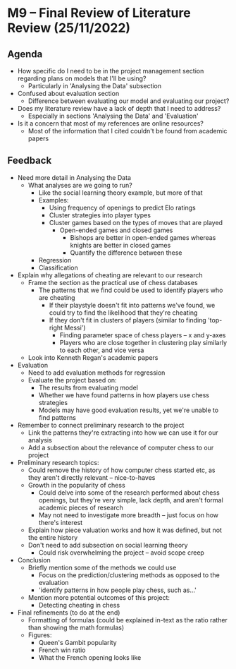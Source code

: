 # M9 – Final Review of Literature Review (25/11/2022)

## Agenda
- How specific do I need to be in the project management section regarding plans on models that I'll be using?
	- Particularly in 'Analysing the Data' subsection
- Confused about evaluation section
	- Difference between evaluating our model and evaluating our project?
- Does my literature review have a lack of depth that I need to address?
	- Especially in sections 'Analysing the Data' and 'Evaluation'
- Is it a concern that most of my references are online resources?
	- Most of the information that I cited couldn't be found from academic papers
## Feedback
- Need more detail in Analysing the Data
	- What analyses are we going to run?
		- Like the social learning theory example, but more of that
		- Examples:
			- Using frequency of openings to predict Elo ratings
			- Cluster strategies into player types
			- Cluster games based on the types of moves that are played
				- Open-ended games and closed games
					- Bishops are better in open-ended games whereas knights are better in closed games
					- Quantify the difference between these
		- Regression
		- Classification
- Explain why allegations of cheating are relevant to our research
	- Frame the section as the practical use of chess databases
		- The patterns that we find could be used to identify players who are cheating
			- If their playstyle doesn't fit into patterns we've found, we could try to find the likelihood that they're cheating
			- If they don't fit in clusters of players (similar to finding 'top-right Messi')
				- Finding parameter space of chess players – x and y-axes
				- Players who are close together in clustering play similarly to each other, and vice versa
	- Look into Kenneth Regan's academic papers
- Evaluation
	- Need to add evaluation methods for regression
	- Evaluate the project based on:
		- The results from evaluating model
		- Whether we have found patterns in how players use chess strategies
		- Models may have good evaluation results, yet we're unable to find patterns
- Remember to connect preliminary research to the project
	- Link the patterns they're extracting into how we can use it for our analysis
	- Add a subsection about the relevance of computer chess to our project
- Preliminary research topics:
	- Could remove the history of how computer chess started etc, as they aren't directly relevant – nice-to-haves
	- Growth in the popularity of chess
		- Could delve into some of the research performed about chess openings, but they're very simple, lack depth, and aren't formal academic pieces of research
		- May not need to investigate more breadth – just focus on how there's interest
	- Explain how piece valuation works and how it was defined, but not the entire history
	- Don't need to add subsection on social learning theory
		- Could risk overwhelming the project – avoid scope creep
- Conclusion
	- Briefly mention some of the methods we could use
		- Focus on the prediction/clustering methods as opposed to the evaluation
		- 'identify patterns in how people play chess, such as...'
	- Mention more potential outcomes of this project:
		- Detecting cheating in chess
- Final refinements (to do at the end)
	- Formatting of formulas (could be explained in-text as the ratio rather than showing the math formulas)
	- Figures:
		- Queen's Gambit popularity
		- French win ratio
		- What the French opening looks like
